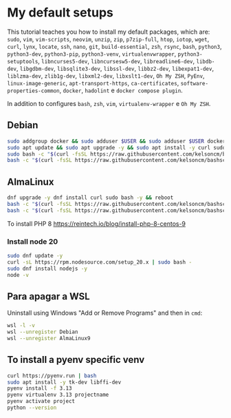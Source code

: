 # My default setups

This tutorial teaches you how to install my default packages, which are: `sudo`, `vim`, `vim-scripts`, `neovim`, `unzip`, `zip`, `p7zip-full`, `htop`, `iotop`, `wget`, `curl`, `lynx`, `locate`, `ssh`, `nano`, `git`, `build-essential`, `zsh`, `rsync`, `bash`, `python3`, `python3-dev`, `python3-pip`, `python3-venv`, `virtualenvwrapper`, `python3-setuptools`, `libncurses5-dev`, `libncursesw5-dev`, `libreadline6-dev`, `libdb-dev`, `libgdbm-dev`, `libsqlite3-dev`, `libssl-dev`, `libbz2-dev`, `libexpat1-dev`, `liblzma-dev`, `zlib1g-dev`, `libxml2-dev`, `libxslt1-dev`, `Oh My ZSH`, `PyEnv`, `linux-image-generic`, `apt-transport-https`, `ca-certificates`, `software-properties-common`, `docker`, `hadolint` e `docker compose plugin`.

In addition to configures `bash`, `zsh`, `vim`, `virtualenv-wrapper` e `Oh My ZSH`.


## Debian

```bash
sudo addgroup docker && sudo adduser $USER && sudo adduser $USER docker
sudo apt update && sudo apt upgrade -y && sudo apt install -y curl sudo bash && cat /etc/os-release && cat /etc/debian_version
sudo bash -c "$(curl -fsSL https://raw.githubusercontent.com/kelsoncm/bashscripts/refs/heads/main/setup_debian_root.sh)"
bash -c "$(curl -fsSL https://raw.githubusercontent.com/kelsoncm/bashscripts/refs/heads/main/setup_debian_user.sh)"
```

## AlmaLinux
```bash
dnf upgrade -y dnf install curl sudo bash -y && reboot
bash -c "$(curl -fsSL https://raw.githubusercontent.com/kelsoncm/bashscripts/refs/heads/main/setup_alma_root.sh)"
bash -c "$(curl -fsSL https://raw.githubusercontent.com/kelsoncm/bashscripts/refs/heads/main/setup_alma_root.sh)"
```

To install PHP 8 https://reintech.io/blog/install-php-8-centos-9

### Install node 20
```bash
sudo dnf update -y
curl -sL https://rpm.nodesource.com/setup_20.x | sudo bash -
sudo dnf install nodejs -y
node -v
```

## Para apagar a WSL
Uninstall using Windows "Add or Remove Programs" and then in `cmd`:

```bash
wsl -l -v
wsl --unregister Debian
wsl --unregister AlmaLinux9
```

## To install a pyenv specific venv

```bash
curl https://pyenv.run | bash
sudo apt install -y tk-dev libffi-dev
pyenv install -f 3.13
pyenv virtualenv 3.13 projectname
pyenv activate project
python --version
```
